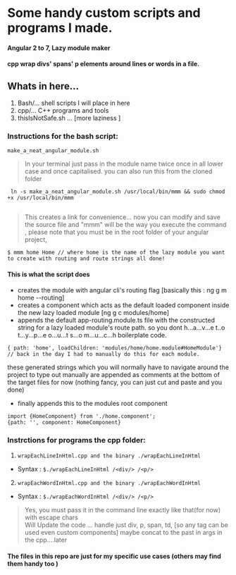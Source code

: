 # Some handy custom scripts and programs I made.
#### Angular 2 to 7, Lazy module maker
#### cpp wrap divs' spans' p elements around lines or words in a file. 

## Whats in here...
1. Bash/... shell scripts I will place in here
2. cpp/... C++ programs and tools
3. thisIsNotSafe.sh ... [more laziness ]


### Instructions for the bash script: 
` make_a_neat_angular_module.sh ` 
> In your terminal just pass in the module name twice once in all lower case and once capitalised. you can also run this from the cloned folder
```
 ln -s make_a_neat_angular_module.sh /usr/local/bin/mmm && sudo chmod +x /usr/local/bin/mmm
 
 ```
> This creates a link for convenience... now you can modify and save the source file and "mmm" will be the way you execute the command , please note that you must be in the root folder of your angular project,
``` 
$ mmm home Home // where home is the name of the lazy module you want to create with routing and route strings all done!

```
#### This is what the script does

* creates the module with angular cli's routing flag [basically this : ng g m home --routing]
* creates a component which acts as the default loaded component inside the new lazy loaded module [ng g c modules/home] 
* appends the default app-routing.module.ts file with the constructed string for a lazy loaded module's route path. so you dont h...a...v...e  t..o  t...y...p...e  o...u...t  s...o  m...u...c...h boilerplate code.
  
 ```
 { path: 'home', loadChildren: 'modules/home/home.module#HomeModule'} // back in the day I had to manually do this for each module.
 ```
 these generated strings which you will normally have to navigate around the project to type out manually are appended as comments at the bottom of the target files for now (nothing fancy, you can just cut and paste and you done)
* finally appends this to the modules root component 
```
import {HomeComponent} from './home.component';
{path: '', component: HomeComponent}

```

### Instrctions for programs the cpp folder:
1. ` wrapEachLineInHtml.cpp and the binary ./wrapEachLineInHtml `  
* Syntax : ` $./wrapEachLineInHtml /<div/> /<p/> `
2. ` wrapEachWordInHtml.cpp and the binary ./wrapEachWordInHtml `
* Syntax : ` $./wrapEachWordInHtml /<div/> /<p/> `
  
> Yes, you must pass it in the command line exactly like that(for now) with escape chars   
Will Update the code ... handle just div, p, span, td,  [so any tag can be used even custom components] 
maybe concat to the past in args in the cpp....later

#### The files in this repo are just for my specific use cases (others may find them handy too )



